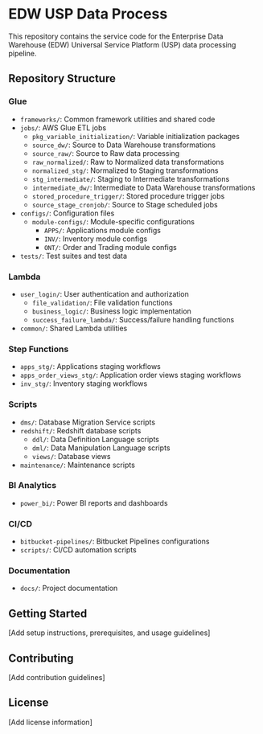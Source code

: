 # EDW USP Data Process

This repository contains the service code for the Enterprise Data Warehouse (EDW) Universal Service Platform (USP) data processing pipeline.

## Repository Structure

### Glue
- `frameworks/`: Common framework utilities and shared code
- `jobs/`: AWS Glue ETL jobs
  - `pkg_variable_initialization/`: Variable initialization packages
  - `source_dw/`: Source to Data Warehouse transformations
  - `source_raw/`: Source to Raw data processing
  - `raw_normalized/`: Raw to Normalized data transformations
  - `normalized_stg/`: Normalized to Staging transformations
  - `stg_intermediate/`: Staging to Intermediate transformations
  - `intermediate_dw/`: Intermediate to Data Warehouse transformations
  - `stored_procedure_trigger/`: Stored procedure trigger jobs
  - `source_stage_cronjob/`: Source to Stage scheduled jobs
- `configs/`: Configuration files
  - `module-configs/`: Module-specific configurations
    - `APPS/`: Applications module configs
    - `INV/`: Inventory module configs
    - `ONT/`: Order and Trading module configs
- `tests/`: Test suites and test data

### Lambda
- `user_login/`: User authentication and authorization
  - `file_validation/`: File validation functions
  - `business_logic/`: Business logic implementation
  - `success_failure_lambda/`: Success/failure handling functions
- `common/`: Shared Lambda utilities

### Step Functions
- `apps_stg/`: Applications staging workflows
- `apps_order_views_stg/`: Application order views staging workflows
- `inv_stg/`: Inventory staging workflows

### Scripts
- `dms/`: Database Migration Service scripts
- `redshift/`: Redshift database scripts
  - `ddl/`: Data Definition Language scripts
  - `dml/`: Data Manipulation Language scripts
  - `views/`: Database views
- `maintenance/`: Maintenance scripts

### BI Analytics
- `power_bi/`: Power BI reports and dashboards

### CI/CD
- `bitbucket-pipelines/`: Bitbucket Pipelines configurations
- `scripts/`: CI/CD automation scripts

### Documentation
- `docs/`: Project documentation

## Getting Started

[Add setup instructions, prerequisites, and usage guidelines]

## Contributing

[Add contribution guidelines]

## License

[Add license information] 